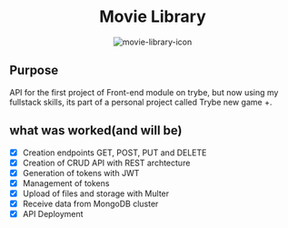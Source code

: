 <div align="center">

# Movie Library

![movie-library-icon](https://user-images.githubusercontent.com/62621800/136698669-86ac357c-167b-4665-bc4f-3b6c171a83d4.jpg)

</div>


## Purpose  

API for the first project of Front-end module on trybe, but now using my fullstack skills, its part of a personal project called Trybe new game +.

## what was worked(and will be)

- [x] Creation endpoints GET, POST, PUT and DELETE
- [x] Creation of CRUD API with REST archtecture
- [x] Generation of tokens with JWT
- [x] Management of tokens
- [x] Upload of files and storage with Multer
- [x] Receive data from MongoDB cluster
- [x] API Deployment
